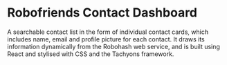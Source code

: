 # Robofriends Contact Dashboard

A searchable contact list in the form of individual contact cards, which includes name, email and profile picture for each contact. It draws its information dynamically from the Robohash web service, and is built using React and stylised with CSS and the Tachyons framework.